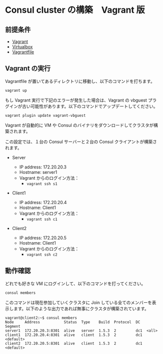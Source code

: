 # Consul cluster の構築　Vagrant 版

## 前提条件

* [Vagrant](https://www.vagrantup.com/downloads.html)
* [Virtualbox](https://www.virtualbox.org/wiki/Downloads)
* [Vagrantfile](Vagrantfile)

## Vagrant の実行

Vagrantfile が置いてあるディレクトリに移動し、以下のコマンドを打ちます。
```shell
vagrant up
```

もし Vagrant 実行で下記のエラーが発生した場合は、Vagrant の vbguest プラグインが古い可能性があります。以下のコマンドでアップデートしてください。

```shell
vagrant plugin update vagrant-vbguest
```

Vagrant が自動的に VM や Consul のバイナリをダウンロードしてクラスタが構築されます。

この設定では、１台の Consul サーバーと２台の Consul クライアントが構築されます。

* Server
  - IP address: 172.20.20.3
  - Hostname: server1
  - Vagrant からのログイン方法：
    - `vagrant ssh s1`

* Client1
  - IP address: 172.20.20.4
  - Hostname: Client1
  - Vagrant からのログイン方法：
    - `vagrant ssh c1`

* Client2
  - IP address: 172.20.20.5
  - Hostname: Client1
  - Vagrant からのログイン方法：
    - `vagrant ssh c2`

## 動作確認

どれでも好きな VM にログインして、以下のコマンドを打ってください。

```shell
consul members
```

このコマンドは現在参加していくクラスタに Join している全てのメンバーを表示します。以下のような出力であれば無事にクラスタが構築されています。

```console
vagrant@client2:~$ consul members
Node     Address           Status  Type    Build  Protocol  DC   Segment
server1  172.20.20.3:8301  alive   server  1.5.3  2         dc1  <all>
client1  172.20.20.4:8301  alive   client  1.5.3  2         dc1  <default>
client2  172.20.20.5:8301  alive   client  1.5.3  2         dc1  <default>
```
